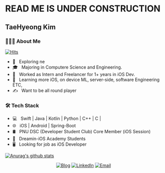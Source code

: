 <h1> READ ME IS UNDER CONSTRUCTION </h1>

<h2>TaeHyeong Kim</h2>

<h3> 👨🏻‍💻 About Me </h3>

[![Hits](https://hits.seeyoufarm.com/api/count/incr/badge.svg?url=https%3A%2F%2Fgithub.com%2FKimTaeHyeong17%2FKimTaeHyeong17)](https://hits.seeyoufarm.com)

- 🤔 &nbsp; Exploring ne
- 🎓 &nbsp; Majoring in Computere Science and Engineering.
- 💼 &nbsp; Worked as Intern and Freelancer for 1+ years in iOS Dev.
- 🌱 &nbsp; Learning more iOS, on device ML, server-side, software Engineering ETC,
- ✍️ &nbsp; Want to be all round player

<h3>🛠 Tech Stack</h3>

- 💻 &nbsp; Swift | Java | Kotlin | Python | C++ | C |
- 🌐 &nbsp; iOS | Android | Spring-Boot
- 🛢 &nbsp; PNU DSC (Developer Student Club) Core Member (iOS Session)
- 🔧 &nbsp; Dreamin-iOS Academy Students
- 🖥 &nbsp; Looking for job as iOS Developer

[![Anurag's github stats](https://github-readme-stats.vercel.app/api?username=KimTaeHyeong17)](https://github.com/anuraghazra/github-readme-stats)

<p align="center">
<a href="https://haningya.tistroy.com"><img alt="Blog" src="https://www.google.com/url?sa=i&url=https%3A%2F%2Ftechwillgo.tistory.com%2F70&psig=AOvVaw2mz0bQ6k8qdrvlEqJg5Q0r&ust=1598011681237000&source=images&cd=vfe&ved=0CAIQjRxqFwoTCMjaicffqesCFQAAAAAdAAAAABAD"></a>
<a href="https://www.linkedin.com/in/taehyeongkim17/"><img alt="LinkedIn" src=""></a>
<a href="uuzaza@naver.com"><img alt="Email" src=""></a>
</p>
